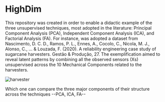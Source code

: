 # HighDim

This repository was created in order to enable a didactic example of the three unsupervised techniques, most adopted in the literature: Principal Component Analysis (PCA), Independent Component Analysis (ICA), and Factorial Analysis (FA). For instance, was adopted a dataset from Nascimento, D. C. D., Ramos, P. L., Ennes, A., Cocolo, C., Nicola, M. J., Alonso, C., ... & Louzada, F. (2020). A reliability engineering case study of sugarcane harvesters. Gestão & Produção, 27.  The exemplification aimed to reveal latent patterns by combining all the observed sensors (Xs) unsupervised across the 10 Mechanical Components related to the harvesters.

![harvester](https://github.com/user-attachments/assets/c0034f2b-a82f-4827-90c9-1e02b97225ad)

Which one can compare the three major components of their structure across the techniques --PCA, ICA, FA--
